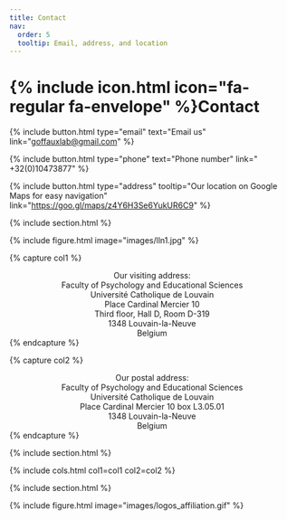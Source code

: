 ```yaml
---
title: Contact
nav:
  order: 5
  tooltip: Email, address, and location
---
```


# {% include icon.html icon="fa-regular fa-envelope" %}Contact

{%
  include button.html
  type="email"
  text="Email us"
  link="goffauxlab@gmail.com"
%}

{% 
  include button.html 
  type="phone" 
  text="Phone number" 
  link=" +32(0)10473877" 
%} 

{%
  include button.html
  type="address"
  tooltip="Our location on Google Maps for easy navigation"
  link="https://goo.gl/maps/z4Y6H3Se6YukUR6C9"
%}

{% include section.html %}


{%
  include figure.html
  image="images/lln1.jpg"
%}

{% capture col1 %}
<center>
Our visiting address: <br>
Faculty of Psychology and Educational Sciences <br>
Université Catholique de Louvain <br>
Place Cardinal Mercier 10 <br>
Third floor, Hall D, Room D-319 <br>
1348 Louvain-la-Neuve <br>
Belgium  </center>
{% endcapture %}

{% capture col2 %}
<center>
Our postal address: <br>
Faculty of Psychology and Educational Sciences <br>
Université Catholique de Louvain <br>
Place Cardinal Mercier 10 box L3.05.01 <br>
1348 Louvain-la-Neuve <br>
Belgium  </center>
{% endcapture %}

{% include section.html %}

{%
  include cols.html
  col1=col1
  col2=col2
%} 

{% include section.html %}

{%
  include figure.html
  image="images/logos_affiliation.gif"
%}

